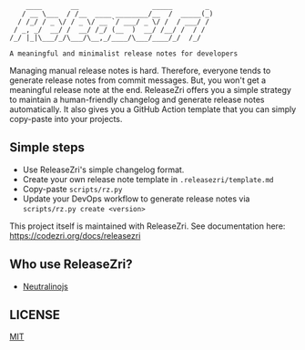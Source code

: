 ```
    ____       __                  _____        _
   / __ \___  / /__  ____ ________/__  /  _____(_)
  / /_/ / _ \/ / _ \/ __ `/ ___/ _ \/ /  / ___/ /
 / _, _/  __/ /  __/ /_/ (__  )  __/ /__/ /  / /
/_/ |_|\___/_/\___/\__,_/____/\___/____/_/  /_/

A meaningful and minimalist release notes for developers
```

Managing manual release notes is hard. Therefore, everyone tends to generate release notes from commit messages. But, you won't get a meaningful release note at the end. ReleaseZri offers you a simple strategy to maintain a human-friendly changelog and generate release notes automatically. It also gives you a GitHub Action template that you can simply copy-paste into your projects.

## Simple steps

- Use ReleaseZri's simple changelog format.
- Create your own release note template in `.releasezri/template.md`
- Copy-paste `scripts/rz.py`
- Update your DevOps workflow to generate release notes via `scripts/rz.py create <version>`

This project itself is maintained with ReleaseZri. See documentation here: https://codezri.org/docs/releasezri

## Who use ReleaseZri?

- [Neutralinojs](https://neutralino.js.org)

## LICENSE

[MIT](LICENSE)
